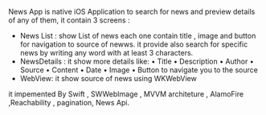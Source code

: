 News App is native iOS Application to search for news and preview details of any of them, it contain 3 screens :
- News List :
   show List of news each one contain title , image  and button for navigation to source of newws.
   it provide also search for specific news by writing any word with at least 3 characters.
- NewsDetails :
  it show more details like:
           • Title
           • Description
           • Author
           • Source
           • Content
           • Date
           • Image
           • Button to navigate you to the source
- WebView:
   it show source of news using WKWebView 

it impemented By Swift , SWWebImage , MVVM architeture , AlamoFire ,Reachability  , pagination, News Api.

